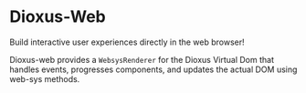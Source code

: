 # Dioxus-Web

Build interactive user experiences directly in the web browser!

Dioxus-web provides a `WebsysRenderer` for the Dioxus Virtual Dom that handles events, progresses components, and updates the actual DOM using web-sys methods.
